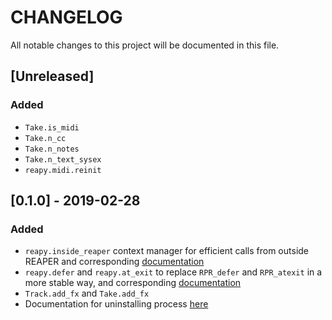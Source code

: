 # CHANGELOG

All notable changes to this project will be documented in this file.

## [Unreleased]

### Added

- `Take.is_midi`
- `Take.n_cc`
- `Take.n_notes`
- `Take.n_text_sysex`
- `reapy.midi.reinit`

## [0.1.0] - 2019-02-28

### Added

- `reapy.inside_reaper` context manager for efficient calls from outside REAPER and corresponding [documentation](https://python-reapy.readthedocs.io/en/latest/api_guide.html#improve-performance-with-reapy-inside-reaper)
- `reapy.defer` and `reapy.at_exit` to replace `RPR_defer` and `RPR_atexit` in a more stable way, and corresponding [documentation](https://python-reapy.readthedocs.io/en/latest/api_guide.html#non-blocking-loops-inside-reaper-with-reapy-defer-and-reapy-at-exit)
- `Track.add_fx` and `Take.add_fx`
- Documentation for uninstalling process [here](https://python-reapy.readthedocs.io/en/latest/install_guide.html)
